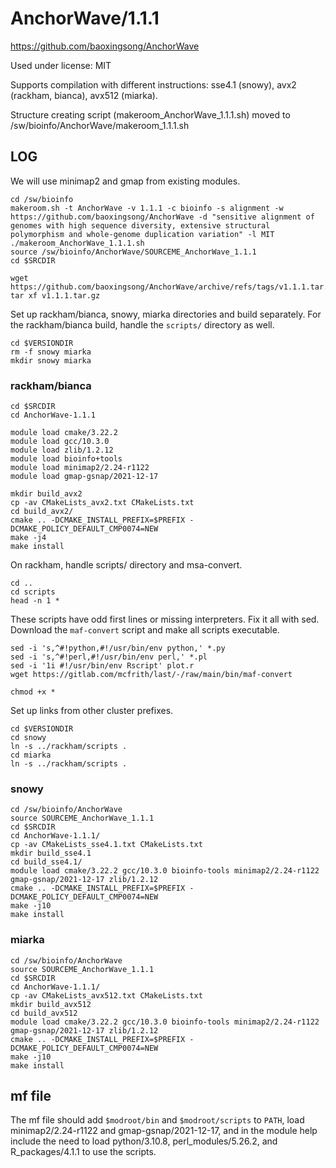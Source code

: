 AnchorWave/1.1.1
================

<https://github.com/baoxingsong/AnchorWave>

Used under license:
MIT


Supports compilation with different instructions: sse4.1 (snowy), avx2 (rackham, bianca), avx512 (miarka).

Structure creating script (makeroom_AnchorWave_1.1.1.sh) moved to /sw/bioinfo/AnchorWave/makeroom_1.1.1.sh

LOG
---

We will use minimap2 and gmap from existing modules.


    cd /sw/bioinfo
    makeroom.sh -t AnchorWave -v 1.1.1 -c bioinfo -s alignment -w https://github.com/baoxingsong/AnchorWave -d "sensitive alignment of genomes with high sequence diversity, extensive structural polymorphism and whole-genome duplication variation" -l MIT
    ./makeroom_AnchorWave_1.1.1.sh 
    source /sw/bioinfo/AnchorWave/SOURCEME_AnchorWave_1.1.1
    cd $SRCDIR

    wget https://github.com/baoxingsong/AnchorWave/archive/refs/tags/v1.1.1.tar.gz
    tar xf v1.1.1.tar.gz 

Set up rackham/bianca, snowy, miarka directories and build separately. For the rackham/bianca build, handle the `scripts/` directory as well.

    cd $VERSIONDIR
    rm -f snowy miarka
    mkdir snowy miarka

### rackham/bianca

    cd $SRCDIR
    cd AnchorWave-1.1.1

    module load cmake/3.22.2
    module load gcc/10.3.0
    module load zlib/1.2.12
    module load bioinfo+tools
    module load minimap2/2.24-r1122
    module load gmap-gsnap/2021-12-17

    mkdir build_avx2
    cp -av CMakeLists_avx2.txt CMakeLists.txt
    cd build_avx2/
    cmake .. -DCMAKE_INSTALL_PREFIX=$PREFIX -DCMAKE_POLICY_DEFAULT_CMP0074=NEW
    make -j4
    make install

On rackham, handle scripts/ directory and msa-convert.

    cd ..
    cd scripts
    head -n 1 *

These scripts have odd first lines or missing interpreters. Fix it all with sed.
Download the `maf-convert` script and make all scripts executable.

    sed -i 's,^#!python,#!/usr/bin/env python,' *.py
    sed -i 's,^#!perl,#!/usr/bin/env perl,' *.pl
    sed -i '1i #!/usr/bin/env Rscript' plot.r 
    wget https://gitlab.com/mcfrith/last/-/raw/main/bin/maf-convert

    chmod +x *

Set up links from other cluster prefixes.

    cd $VERSIONDIR
    cd snowy
    ln -s ../rackham/scripts .
    cd miarka
    ln -s ../rackham/scripts .

### snowy

    cd /sw/bioinfo/AnchorWave
    source SOURCEME_AnchorWave_1.1.1
    cd $SRCDIR
    cd AnchorWave-1.1.1/
    cp -av CMakeLists_sse4.1.txt CMakeLists.txt
    mkdir build_sse4.1
    cd build_sse4.1/
    module load cmake/3.22.2 gcc/10.3.0 bioinfo-tools minimap2/2.24-r1122 gmap-gsnap/2021-12-17 zlib/1.2.12
    cmake .. -DCMAKE_INSTALL_PREFIX=$PREFIX -DCMAKE_POLICY_DEFAULT_CMP0074=NEW
    make -j10
    make install


### miarka

    cd /sw/bioinfo/AnchorWave
    source SOURCEME_AnchorWave_1.1.1
    cd $SRCDIR
    cd AnchorWave-1.1.1/
    cp -av CMakeLists_avx512.txt CMakeLists.txt
    mkdir build_avx512
    cd build_avx512
    module load cmake/3.22.2 gcc/10.3.0 bioinfo-tools minimap2/2.24-r1122 gmap-gsnap/2021-12-17 zlib/1.2.12
    cmake .. -DCMAKE_INSTALL_PREFIX=$PREFIX -DCMAKE_POLICY_DEFAULT_CMP0074=NEW
    make -j10
    make install


## mf file

The mf file should add `$modroot/bin` and `$modroot/scripts` to `PATH`, load
minimap2/2.24-r1122 and gmap-gsnap/2021-12-17, and in the module help include
the need to load python/3.10.8, perl_modules/5.26.2, and R_packages/4.1.1 to
use the scripts.


